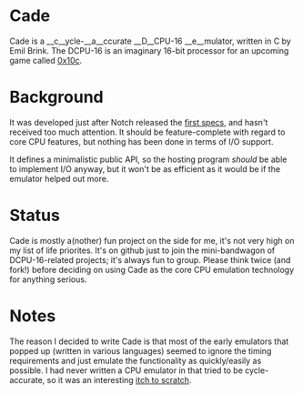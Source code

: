 Cade
====
Cade is a __c__ycle-__a__ccurate __D__CPU-16 __e__mulator, written in C by Emil Brink. The DCPU-16 is an imaginary 16-bit processor for an upcoming game called [0x10c](http://0x10c.com/).


Background
==========

It was developed just after Notch released the [first specs](http://0x10c.com/doc/dcpu-16.txt), and hasn't received too much attention. It should be feature-complete with regard to core CPU features, but nothing has been done in terms of I/O support.

It defines a minimalistic public API, so the hosting program *should* be able to implement I/O anyway, but it won't be as efficient as it would be if the emulator helped out more.


Status
======
Cade is mostly a(nother) fun project on the side for me, it's not very high on my list of life priorites. It's on github just to join the mini-bandwagon of DCPU-16-related projects; it's always fun to group. Please think twice (and fork!) before deciding on using Cade as the core CPU emulation technology for anything serious.


Notes
=====
The reason I decided to write Cade is that most of the early emulators that popped up (written in various languages) seemed to ignore the timing requirements and just emulate the functionality as quickly/easily as possible. I had never written a CPU emulator in that tried to be cycle-accurate, so it was an interesting [itch to scratch](http://e27.sg/2010/07/09/hacker-monthly/).
